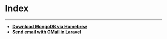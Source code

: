 # Index
---

- **[Download MongoDB via Homebrew](./download-mongodb-brew.md)**
- **[Send email with GMail in Laravel](./email-gmail-laravel.md)**